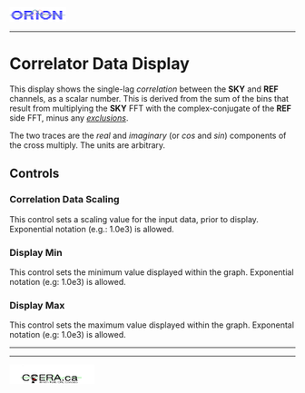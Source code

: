 <title>Correlator Data Display</title>

<img  alt="CCERA" src="../orion_logo.png" width="100" height="25">

<hr>

# Correlator Data Display

This display shows the single-lag *correlation* between the **SKY** and **REF** channels, as a scalar number.  This is
derived from the sum of the bins that result from multiplying the **SKY** FFT with the complex-conjugate of the
**REF** side FFT, minus any [*exclusions*](/Documents/exclusions.html).

The two traces are the *real* and *imaginary* (or *cos* and *sin*) components of the cross multiply.  The units
are arbitrary.

## Controls

### Correlation Data Scaling

This control sets a scaling value for the input data, prior to display.
Exponential notation (e.g.: 1.0e3) is allowed.

### Display Min

This control sets the minimum value displayed within the graph.
Exponential notation (e.g: 1.0e3) is allowed.

### Display Max

This control sets the maximum value displayed within the graph.
Exponental notation (e.g: 1.0e3) is allowed.
<hr>
<hr>
<img  alt="CCERA" src="../transparent-logo.png" width="150" height="35">
